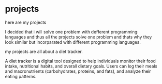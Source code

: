 # projects
here are my projects


I decided that i will solve one problem with defferent programming languages and thus all the projects solve one problem and thats why they look similar but incorparated with different programming languages.


my projects are all about a diet tracker.

 A diet tracker is a digital tool designed to help individuals monitor their food intake, nutritional habits, and overall dietary goals. Users can log their meals and macronutrients (carbohydrates, proteins, and fats), and analyze their eating patterns.
